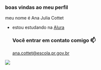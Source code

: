 ### boas vindas ao meu perfil

meu nome é Ana Julia Cottet

- estou estudando na [Alura](https://www.alura.com.br)

  ### Você entrar em contato comigo 📫

  ana.cottet@escola.pr.gov.br

![](https://media.tenor.com/tEX0CwqlNBAAAAAd/naruto-rakeitoop.gif)
  
